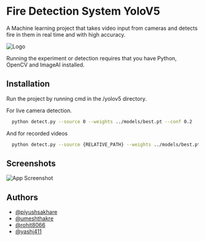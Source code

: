 
# Fire Detection System YoloV5

A Machine learning project that takes video input from cameras and detects fire in them in real time and with high accuracy.



![Logo](https://dev-to-uploads.s3.amazonaws.com/uploads/articles/th5xamgrr6se0x5ro4g6.png)

Running the experiment or detection requires that you have Python, OpenCV and ImageAI installed.

## Installation

Run the project by running cmd in the /yolov5 directory.

For live camera detection.

```bash
  python detect.py --source 0 --weights ../models/best.pt --conf 0.2
```

And for recorded videos    

```bash
  python detect.py --source {RELATIVE_PATH} --weights ../models/best.pt --conf 0.2
```
## Screenshots

![App Screenshot](https://via.placeholder.com/468x300?text=App+Screenshot+Here)


## Authors

- [@piyushsakhare](https://www.github.com/piyushsakhare)
- [@umeshthakre](https://www.github.com/umeshthakre)
- [@rohit8066](https://www.github.com/rohit8066)
- [@yashj411](https://www.github.com/yashj411)

